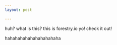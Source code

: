 ```yaml
---
layout: post

---
```

huh? what is this? this is forestry.io yo! check it out! 

hahahahahahahahahahaha
